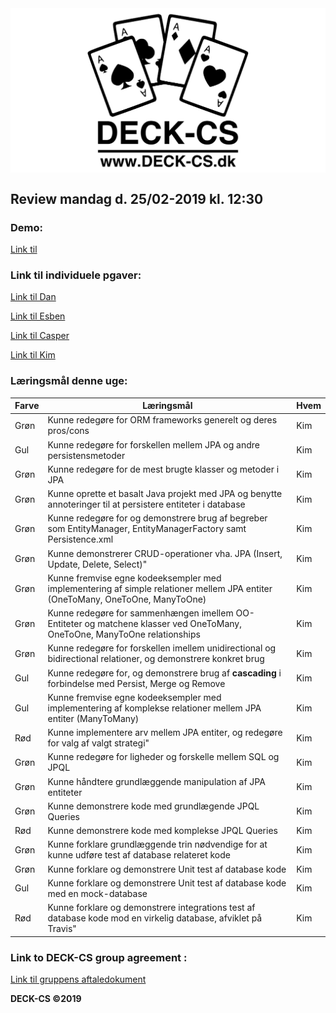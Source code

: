 <img src="Banner-top-DCS.png" width="700" align="center"/>  

## Review mandag d. 25/02-2019 kl. 12:30 ##

### Demo: ###
[Link til ](https://) 

### Link til individuele pgaver: ###
[Link til Dan](https://github.com/godlikecpu) 

[Link til Esben](https://github.com/Edunno) 

[Link til Casper](https://github.com/Marx02) 

[Link til Kim](https://github.com/KimHotDK/classicmodels) 

### Læringsmål denne uge:
Farve | Læringsmål | Hvem
------------ | ------------- | -------------
Grøn | Kunne redegøre for ORM frameworks generelt og deres pros/cons | Kim 
Gul | Kunne redegøre for forskellen mellem JPA og andre persistensmetoder | Kim 
Grøn | Kunne redegøre for de mest brugte klasser og metoder i JPA | Kim
Grøn | Kunne oprette et basalt Java projekt med JPA og benytte annoteringer til at persistere entiteter i database | Kim
Grøn | Kunne redegøre for og demonstrere brug af begreber som EntityManager, EntityManagerFactory samt  Persistence.xml | Kim
Grøn | Kunne demonstrerer CRUD-operationer vha. JPA (Insert, Update, Delete, Select)" | Kim
Grøn | Kunne fremvise egne kodeeksempler med implementering af simple relationer mellem JPA entiter (OneToMany, OneToOne, ManyToOne) | Kim
Grøn | Kunne redegøre for sammenhængen imellem OO-Entiteter og matchene klasser ved OneToMany, OneToOne, ManyToOne relationships | Kim
Grøn | Kunne redegøre for forskellen imellem unidirectional og bidirectional relationer, og demonstrere konkret brug | Kim
Gul | Kunne redegøre for, og demonstrere brug af **cascading** i forbindelse med Persist, Merge og Remove | Kim
Gul | Kunne fremvise egne kodeeksempler med implementering af komplekse relationer mellem JPA entiter (ManyToMany) | Kim
Rød | Kunne implementere arv mellem JPA entiter, og redegøre for valg af valgt strategi" | Kim
Grøn | Kunne redegøre for ligheder og forskelle mellem SQL og JPQL | Kim
Grøn | Kunne håndtere grundlæggende manipulation af JPA entiteter | Kim
Grøn | Kunne demonstrere kode med grundlægende JPQL Queries | Kim
Rød | Kunne demonstrere kode med komplekse JPQL Queries | Kim
Grøn | Kunne forklare grundlæggende trin nødvendige for at kunne udføre test af database relateret kode | Kim
Grøn | Kunne forklare og demonstrere Unit test af database kode | Kim
Gul | Kunne forklare og demonstrere Unit test af database kode med en mock-database | Kim
Rød | Kunne forklare og demonstrere integrations test af database kode mod en virkelig database, afviklet på Travis" | Kim

### Link to DECK-CS group agreement :
[Link til gruppens aftaledokument](https://docs.google.com/document/d/1uSLKk3kQAV3UQ0Y1XKtVFQ_YJ_gXrON00-IDqS8o5s4/edit?usp=sharing) 

**DECK-CS ©2019**
